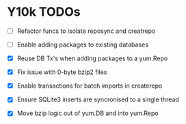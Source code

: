 # Y10k TODOs

- [ ] Refactor funcs to isolate reposync and creatrepo

- [ ] Enable adding packages to existing databases

- [x] Reuse DB Tx's when adding packages to a yum.Repo

- [x] Fix issue with 0-byte bzip2 files

- [x] Enable transactions for batch imports in createrepo

- [x] Ensure SQLite3 inserts are syncronised to a single thread

- [x] Move bzip logic out of yum.DB and into yum.Repo

